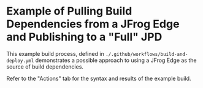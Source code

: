 # Example of Pulling Build Dependencies from a JFrog Edge and Publishing to a "Full" JPD

This example build process, defined in `./.github/workflows/build-and-deploy.yml` demonstrates a possible approach to using a JFrog Edge as the source of build dependencies.

Refer to the "Actions" tab for the syntax and results of the example build.

